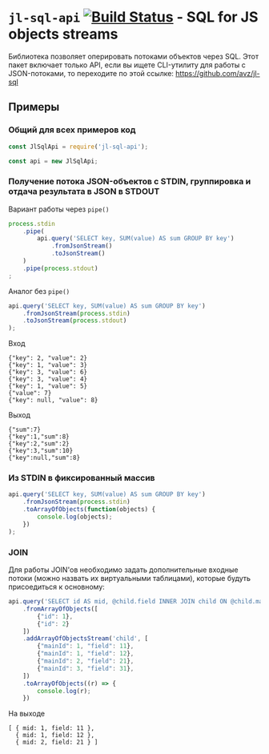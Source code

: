 # `jl-sql-api` [![Build Status](https://travis-ci.org/avz/node-jl-sql-api.svg?branch=master)](https://travis-ci.org/avz/node-jl-sql-api) - SQL for JS objects streams

Библиотека позволяет оперировать потоками объектов через SQL. Этот пакет включает только API, если вы ищете CLI-утилиту для работы с JSON-потоками, то переходите по этой ссылке: https://github.com/avz/jl-sql

## Примеры

### Общий для всех примеров код

```javascript
const JlSqlApi = require('jl-sql-api');

const api = new JlSqlApi;
```

### Получение потока JSON-объектов с STDIN, группировка и отдача результата в JSON в STDOUT

Вариант работы через `pipe()`

```javascript
process.stdin
	.pipe(
		api.query('SELECT key, SUM(value) AS sum GROUP BY key')
			.fromJsonStream()
			.toJsonStream()
	)
	.pipe(process.stdout)
;
```

Аналог без `pipe()`

```javascript
api.query('SELECT key, SUM(value) AS sum GROUP BY key')
	.fromJsonStream(process.stdin)
	.toJsonStream(process.stdout)
);
```

Вход

```
{"key": 2, "value": 2}
{"key": 1, "value": 3}
{"key": 3, "value": 6}
{"key": 3, "value": 4}
{"key": 1, "value": 5}
{"value": 7}
{"key": null, "value": 8}
```

Выход

```
{"sum":7}
{"key":1,"sum":8}
{"key":2,"sum":2}
{"key":3,"sum":10}
{"key":null,"sum":8}
```

### Из STDIN в фиксированный массив

```javascript
api.query('SELECT key, SUM(value) AS sum GROUP BY key')
	.fromJsonStream(process.stdin)
	.toArrayOfObjects(function(objects) {
		console.log(objects);
	})
);
```

### JOIN

Для работы JOIN'ов необходимо задать дополнительные входные потоки (можно назвать их виртуальными таблицами), которые будуть присоедиться к основному:

```javascript
api.query('SELECT id AS mid, @child.field INNER JOIN child ON @child.mainId = id')
	.fromArrayOfObjects([
		{"id": 1},
		{"id": 2}
	])
	.addArrayOfObjectsStream('child', [
		{"mainId": 1, "field": 11},
		{"mainId": 1, "field": 12},
		{"mainId": 2, "field": 21},
		{"mainId": 3, "field": 31},
	])
	.toArrayOfObjects((r) => {
		console.log(r);
	})
```

На выходе
```
[ { mid: 1, field: 11 },
  { mid: 1, field: 12 },
  { mid: 2, field: 21 } ]
```
